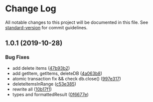 # Change Log

All notable changes to this project will be documented in this file. See [standard-version](https://github.com/conventional-changelog/standard-version) for commit guidelines.

<a name="1.0.1"></a>
## 1.0.1 (2019-10-28)


### Bug Fixes

* add delete items ([47b93b2](https://github.com/sylvia1106/idb-managed/commit/47b93b2))
* add getItem, getItems, deleteDB ([4a063b8](https://github.com/sylvia1106/idb-managed/commit/4a063b8))
* atomic transaction fix && check db.close() ([997e317](https://github.com/sylvia1106/idb-managed/commit/997e317))
* deleteItemsInRange ([c53e385](https://github.com/sylvia1106/idb-managed/commit/c53e385))
* rewrite all ([10b17f1](https://github.com/sylvia1106/idb-managed/commit/10b17f1))
* types and formattedResult ([0f6677e](https://github.com/sylvia1106/idb-managed/commit/0f6677e))
